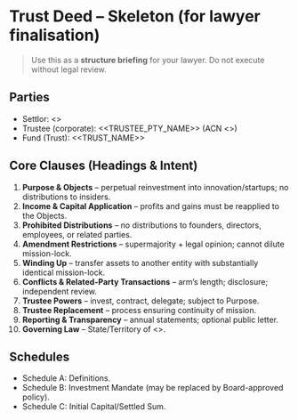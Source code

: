 # Trust Deed – Skeleton (for lawyer finalisation)

> Use this as a **structure briefing** for your lawyer. Do not execute without legal review.

## Parties
- Settlor: <<NAME>>
- Trustee (corporate): <<TRUSTEE_PTY_NAME>> (ACN <<ACN>>)
- Fund (Trust): <<TRUST_NAME>>

## Core Clauses (Headings & Intent)
1. **Purpose & Objects** – perpetual reinvestment into innovation/startups; no distributions to insiders.
2. **Income & Capital Application** – profits and gains must be reapplied to the Objects.
3. **Prohibited Distributions** – no distributions to founders, directors, employees, or related parties.
4. **Amendment Restrictions** – supermajority + legal opinion; cannot dilute mission-lock.
5. **Winding Up** – transfer assets to another entity with substantially identical mission-lock.
6. **Conflicts & Related-Party Transactions** – arm’s length; disclosure; independent review.
7. **Trustee Powers** – invest, contract, delegate; subject to Purpose.
8. **Trustee Replacement** – process ensuring continuity of mission.
9. **Reporting & Transparency** – annual statements; optional public letter.
10. **Governing Law** – State/Territory of <<STATE>>.

## Schedules
- Schedule A: Definitions.
- Schedule B: Investment Mandate (may be replaced by Board-approved policy).
- Schedule C: Initial Capital/Settled Sum.
